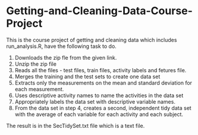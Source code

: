 # Getting-and-Cleaning-Data-Course-Project

This is the course project of getting and cleaning data which includes run_analysis.R, have the following task to do.
1. Downloads the zip fle from the given link.
2. Unzip the zip file
3. Reads all the files - test files, train files, activity labels and fetures file.
4. Merges the training and the test sets to create one data set
5. Extracts only the measurements on the mean and standard deviation for each measurement. 
6. Uses descriptive activity names to name the activities in the data set
7. Appropriately labels the data set with descriptive variable names.
8. From the data set in step 4, creates a second, independent tidy data set with the average of each variable for each activity and each subject.

The result is in the SecTidySet.txt file which is a text file.

